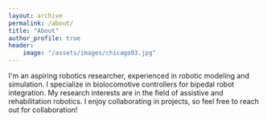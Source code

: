 ```yaml
---
layout: archive
permalink: /about/
title: "About"
author_profile: true
header:
    image: "/assets/images/chicago03.jpg"
---
```


I'm an aspiring robotics researcher, experienced in robotic modeling and simulation. I specialize in biolocomotive controllers for bipedal robot integration. My research interests are in the field of assistive and rehabilitation robotics. I enjoy collaborating in projects, so feel free to reach out for collaboration!